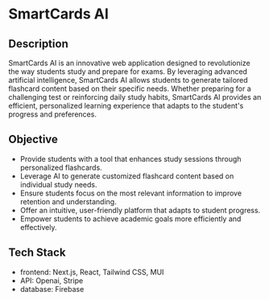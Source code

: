 # SmartCards AI

## Description
SmartCards AI is an innovative web application designed to revolutionize the way students study and prepare for exams. By leveraging advanced artificial intelligence, SmartCards AI allows students to generate tailored flashcard content based on their specific needs. Whether preparing for a challenging test or reinforcing daily study habits, SmartCards AI provides an efficient, personalized learning experience that adapts to the student's progress and preferences.

## Objective
- Provide students with a tool that enhances study sessions through personalized flashcards.
- Leverage AI to generate customized flashcard content based on individual study needs.
- Ensure students focus on the most relevant information to improve retention and understanding.
- Offer an intuitive, user-friendly platform that adapts to student progress.
- Empower students to achieve academic goals more efficiently and effectively.

## Tech Stack
- frontend: Next.js, React, Tailwind CSS, MUI
- API: Openai, Stripe
- database: Firebase
